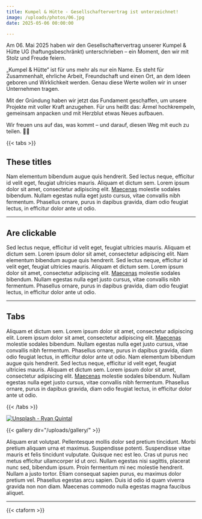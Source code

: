 ```yaml
---
title: Kumpel & Hütte - Gesellschaftervertrag ist unterzeichnet!
image: /uploads/photos/06.jpg
date: 2025-05-06 00:00:00

---
```


Am 06. Mai 2025 haben wir den Gesellschaftervertrag unserer Kumpel & Hütte UG (haftungsbeschränkt) unterschrieben – ein Moment, den wir mit Stolz und Freude feiern.

„Kumpel & Hütte“ ist für uns mehr als nur ein Name. Es steht für Zusammenhalt, ehrliche Arbeit, Freundschaft und einen Ort, an dem Ideen geboren und Wirklichkeit werden. Genau diese Werte wollen wir in unser Unternehmen tragen.

Mit der Gründung haben wir jetzt das Fundament geschaffen, um unsere Projekte mit voller Kraft anzugehen. Für uns heißt das: Ärmel hochkrempeln, gemeinsam anpacken und mit Herzblut etwas Neues aufbauen.

Wir freuen uns auf das, was kommt – und darauf, diesen Weg mit euch zu teilen. 🚀🍻

{{< tabs >}}

## These titles

Nam elementum bibendum augue quis hendrerit. Sed lectus neque, efficitur id velit eget, feugiat ultricies mauris. Aliquam et dictum sem. Lorem ipsum dolor sit amet, consectetur adipiscing elit. [Maecenas](https://www.google.com) molestie sodales bibendum. Nullam egestas nulla eget justo cursus, vitae convallis nibh fermentum. Phasellus ornare, purus in dapibus gravida, diam odio feugiat lectus, in efficitur dolor ante ut odio.

---

## Are clickable

Sed lectus neque, efficitur id velit eget, feugiat ultricies mauris. Aliquam et dictum sem. Lorem ipsum dolor sit amet, consectetur adipiscing elit. Nam elementum bibendum augue quis hendrerit. Sed lectus neque, efficitur id velit eget, feugiat ultricies mauris. Aliquam et dictum sem. Lorem ipsum dolor sit amet, consectetur adipiscing elit. [Maecenas](https://www.google.com) molestie sodales bibendum. Nullam egestas nulla eget justo cursus, vitae convallis nibh fermentum. Phasellus ornare, purus in dapibus gravida, diam odio feugiat lectus, in efficitur dolor ante ut odio.

---

## Tabs

Aliquam et dictum sem. Lorem ipsum dolor sit amet, consectetur adipiscing elit. Lorem ipsum dolor sit amet, consectetur adipiscing elit. [Maecenas](https://www.google.com) molestie sodales bibendum. Nullam egestas nulla eget justo cursus, vitae convallis nibh fermentum. Phasellus ornare, purus in dapibus gravida, diam odio feugiat lectus, in efficitur dolor ante ut odio. Nam elementum bibendum augue quis hendrerit. Sed lectus neque, efficitur id velit eget, feugiat ultricies mauris. Aliquam et dictum sem. Lorem ipsum dolor sit amet, consectetur adipiscing elit. [Maecenas](https://www.google.com) molestie sodales bibendum. Nullam egestas nulla eget justo cursus, vitae convallis nibh fermentum. Phasellus ornare, purus in dapibus gravida, diam odio feugiat lectus, in efficitur dolor ante ut odio.

{{< /tabs >}}

[![Unsplash - Ryan Quintal](/uploads/photos/lego.jpg)](/uploads/photos/lego.jpg)

{{< gallery dir="/uploads/gallery/" >}}

Aliquam erat volutpat. Pellentesque mollis dolor sed pretium tincidunt. Morbi pretium aliquam urna et maximus. Suspendisse potenti. Suspendisse vitae mauris et felis tincidunt vulputate. Quisque nec est leo. Cras ut purus nec metus efficitur ullamcorper id ut orci. Nullam egestas nisi sagittis, placerat nunc sed, bibendum ipsum. Proin fermentum mi nec molestie hendrerit. Nullam a justo tortor. Etiam consequat sapien purus, eu maximus dolor pretium vel. Phasellus egestas arcu sapien. Duis id odio id quam viverra gravida non non diam. Maecenas commodo nulla egestas magna faucibus aliquet.

---

{{< ctaform >}}
